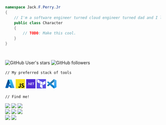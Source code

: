 ```csharp
namespace Jack.F.Perry.Jr
{  
    // I'm a software engineer turned cloud engineer turned dad and I like Final Fantasy.
    public class Character
    {  
        // TODO: Make this cool.
    }  
}
```
<br/>

![GitHub User's stars](https://img.shields.io/github/stars/jackfperryjr?style=social)
![GitHub followers](https://img.shields.io/github/followers/jackfperryjr?style=social)
<br/>

`// My preferred stack of tools`  

![](/assets/azure.png)
![](/assets/js.png)
![](/assets/net.png)
![](/assets/terraform.png)
![](/assets/vscode.png)

`// Find me!`  

![](https://img.shields.io/badge/dragonrealms-ask!-white)
![](https://img.shields.io/badge/twitter-jackfperryjr-informational)
![](https://img.shields.io/badge/instagram-jackfperryjr-orange)  
![](https://img.shields.io/badge/steam-jackfperryjr-%23203354)
![](https://img.shields.io/badge/discord-jackfperryjr-blueviolet)
![](https://img.shields.io/badge/linkedin-jackfperryjr-informational)  
![](https://img.shields.io/badge/gmail-jackfperryjr-red)
![](https://img.shields.io/badge/zoom-jackfperryjr-blue)

<br/>  

## 
